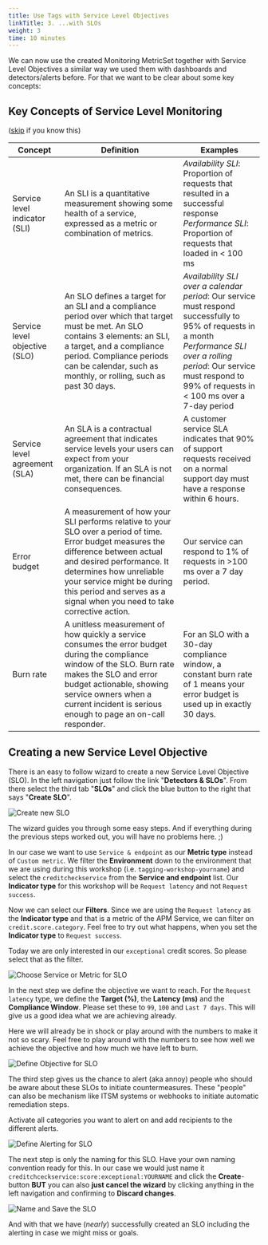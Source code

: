 ```yaml
---
title: Use Tags with Service Level Objectives
linkTitle: 3. ...with SLOs
weight: 3
time: 10 minutes
---
```


We can now use the created Monitoring MetricSet together with Service Level Objectives a similar way we used them with dashboards and detectors/alerts before. For that we want to be clear about some key concepts:

## Key Concepts of Service Level Monitoring

([skip](#creating-a-new-service-level-objective) if you know this)

|Concept|Definition|Examples|
|---|---|---|
|Service level indicator (SLI)|An SLI is a quantitative measurement showing some health of a service, expressed as a metric or combination of metrics.|*Availability SLI*: Proportion of requests that resulted in a successful response<br>*Performance SLI*: Proportion of requests that loaded in < 100 ms|
|Service level objective (SLO)|An SLO defines a target for an SLI and a compliance period over which that target must be met. An SLO contains 3 elements: an SLI, a target, and a compliance period. Compliance periods can be calendar, such as monthly, or rolling, such as past 30 days.|*Availability SLI over a calendar period*: Our service must respond successfully to 95% of requests in a month<br>*Performance SLI over a rolling period*: Our service must respond to 99% of requests in < 100 ms over a 7-day period|
|Service level agreement (SLA)|An SLA is a contractual agreement that indicates service levels your users can expect from your organization. If an SLA is not met, there can be financial consequences.|A customer service SLA indicates that 90% of support requests received on a normal support day must have a response within 6 hours.|
|Error budget|A measurement of how your SLI performs relative to your SLO over a period of time. Error budget measures the difference between actual and desired performance. It determines how unreliable your service might be during this period and serves as a signal when you need to take corrective action.|Our service can respond to 1% of requests in >100 ms over a 7 day period.|
|Burn rate|A unitless measurement of how quickly a service consumes the error budget during the compliance window of the SLO. Burn rate makes the SLO and error budget actionable, showing service owners when a current incident is serious enough to page an on-call responder.|For an SLO with a 30-day compliance window, a constant burn rate of 1 means your error budget is used up in exactly 30 days.|

## Creating a new Service Level Objective

There is an easy to follow wizard to create a new Service Level Objective (SLO). In the left navigation just follow the link "**Detectors & SLOs**". From there select the third tab "**SLOs**" and click the blue button to the right that says "**Create SLO**".

![Create new SLO](../../images/slo_0_create.png)

The wizard guides you through some easy steps. And if everything during the previous steps worked out, you will have no problems here. ;)

In our case we want to use `Service & endpoint` as our **Metric type** instead of `Custom metric`. We filter the **Environment** down to the environment that we are using during this workshop (i.e. `tagging-workshop-yourname`) and select the `creditcheckservice` from the **Service and endpoint** list. Our **Indicator type** for this workshop will be `Request latency` and not `Request success`.

Now we can select our **Filters**. Since we are using the `Request latency` as the **Indicator type** and that is a metric of the APM Service, we can filter on `credit.score.category`. Feel free to try out what happens, when you set the **Indicator type** to `Request success`.

Today we are only interested in our `exceptional` credit scores. So please select that as the filter.

![Choose Service or Metric for SLO](../../images/slo_1_choose.png)

In the next step we define the objective we want to reach. For the `Request latency` type, we define the **Target (%)**, the **Latency (ms)** and the **Compliance Window**. Please set these to `99`, `100` and `Last 7 days`. This will give us a good idea what we are achieving already.

Here we will already be in shock or play around with the numbers to make it not so scary. Feel free to play around with the numbers to see how well we achieve the objective and how much we have left to burn.

![Define Objective for SLO](../../images/slo_2_define_objective.png)

The third step gives us the chance to alert (aka annoy) people who should be aware about these SLOs to initiate countermeasures. These "people" can also be mechanism like ITSM systems or webhooks to initiate automatic remediation steps.

Activate all categories you want to alert on and add recipients to the different alerts.

![Define Alerting for SLO](../../images/slo_3_define_alerting.png)

The next step is only the naming for this SLO. Have your own naming convention ready for this. In our case we would just name it `creditchceckservice:score:exceptional:YOURNAME` and click the **Create**-button **BUT** you can also **just cancel the wizard** by clicking anything in the left navigation and confirming to **Discard changes**.

![Name and Save the SLO](../../images/slo_4_name_and_save.png)

And with that we have (*nearly*) successfully created an SLO including the alerting in case we might miss or goals.
